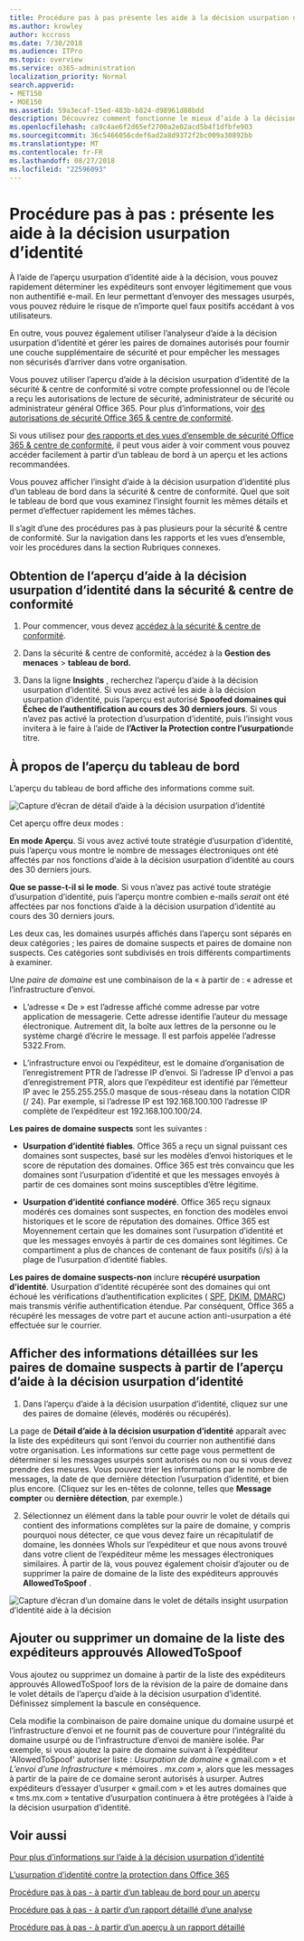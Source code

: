 ```yaml
---
title: Procédure pas à pas présente les aide à la décision usurpation d’identité
ms.author: krowley
author: kccross
ms.date: 7/30/2018
ms.audience: ITPro
ms.topic: overview
ms.service: o365-administration
localization_priority: Normal
search.appverid:
- MET150
- MOE150
ms.assetid: 59a3ecaf-15ed-483b-b824-d98961d88bdd
description: Découvrez comment fonctionne le mieux d’aide à la décision usurpation d’identité.
ms.openlocfilehash: ca9c4ae6f2d65ef2700a2e02acd5b4f1dfbfe903
ms.sourcegitcommit: 36c5466056cdef6ad2a8d9372f2bc009a30892bb
ms.translationtype: MT
ms.contentlocale: fr-FR
ms.lasthandoff: 08/27/2018
ms.locfileid: "22596093"
---
```

# <a name="walkthrough-spoof-intelligence-insight"></a>Procédure pas à pas : présente les aide à la décision usurpation d’identité

À l’aide de l’aperçu usurpation d’identité aide à la décision, vous pouvez rapidement déterminer les expéditeurs sont envoyer légitimement que vous non authentifié e-mail. En leur permettant d’envoyer des messages usurpés, vous pouvez réduire le risque de n’importe quel faux positifs accédant à vos utilisateurs.
  
En outre, vous pouvez également utiliser l’analyseur d’aide à la décision usurpation d’identité et gérer les paires de domaines autorisés pour fournir une couche supplémentaire de sécurité et pour empêcher les messages non sécurisés d’arriver dans votre organisation.
  
Vous pouvez utiliser l’aperçu d’aide à la décision usurpation d’identité de la sécurité &amp; centre de conformité si votre compte professionnel ou de l’école a reçu les autorisations de lecture de sécurité, administrateur de sécurité ou administrateur général Office 365. Pour plus d’informations, voir [des autorisations de sécurité Office 365 &amp; centre de conformité](permissions-in-the-security-and-compliance-center.md).
  
Si vous utilisez pour [des rapports et des vues d’ensemble de sécurité Office 365 &amp; centre de conformité](reports-and-insights-in-security-and-compliance.md), il peut vous aider à voir comment vous pouvez accéder facilement à partir d’un tableau de bord à un aperçu et les actions recommandées.
  
Vous pouvez afficher l’insight d’aide à la décision usurpation d’identité plus d’un tableau de bord dans la sécurité &amp; centre de conformité. Quel que soit le tableau de bord que vous examinez l’insight fournit les mêmes détails et permet d’effectuer rapidement les mêmes tâches.
  
Il s’agit d’une des procédures pas à pas plusieurs pour la sécurité &amp; centre de conformité. Sur la navigation dans les rapports et les vues d’ensemble, voir les procédures dans la section Rubriques connexes.
  
## <a name="getting-to-the-spoof-intelligence-insight-in-the-security-amp-compliance-center"></a>Obtention de l’aperçu d’aide à la décision usurpation d’identité dans la sécurité &amp; centre de conformité

1. Pour commencer, vous devez [accédez à la sécurité &amp; centre de conformité](go-to-the-securitycompliance-center.md).
    
2. Dans la sécurité &amp; centre de conformité, accédez à la **Gestion des menaces** \> **tableau de bord.**
    
3. Dans la ligne **Insights** , recherchez l’aperçu d’aide à la décision usurpation d’identité. Si vous avez activé les aide à la décision usurpation d’identité, puis l’aperçu est autorisé **Spoofed domaines qui Échec de l’authentification au cours des 30 derniers jours**. Si vous n’avez pas activé la protection d’usurpation d’identité, puis l’insight vous invitera à le faire à l’aide de **l’Activer la Protection contre l’usurpation**de titre. 
    
## <a name="about-the-insight-on-the-dashboard"></a>À propos de l’aperçu du tableau de bord

L’aperçu du tableau de bord affiche des informations comme suit.
  
![Capture d’écran de détail d’aide à la décision usurpation d’identité](media/28aeabac-c1a1-4d16-9fbe-14996f742a9a.png)
  
Cet aperçu offre deux modes :
  
 **En mode Aperçu**. Si vous avez activé toute stratégie d’usurpation d’identité, puis l’aperçu vous montre le nombre de messages électroniques ont été affectés par nos fonctions d’aide à la décision usurpation d’identité au cours des 30 derniers jours. 
  
 **Que se passe-t-il si le mode**. Si vous n’avez pas activé toute stratégie d’usurpation d’identité, puis l’aperçu montre combien e-mails *serait* ont été affectées par nos fonctions d’aide à la décision usurpation d’identité au cours des 30 derniers jours. 
  
Les deux cas, les domaines usurpés affichés dans l’aperçu sont séparés en deux catégories ; les paires de domaine suspects et paires de domaine non suspects. Ces catégories sont subdivisés en trois différents compartiments à examiner. 
  
Une *paire de domaine* est une combinaison de la « à partir de : « adresse et l’infrastructure d’envoi. 
  
- L’adresse « De » est l’adresse affiché comme adresse par votre application de messagerie. Cette adresse identifie l’auteur du message électronique. Autrement dit, la boîte aux lettres de la personne ou le système chargé d’écrire le message. Il est parfois appelée l’adresse 5322.From.
    
- L’infrastructure envoi ou l’expéditeur, est le domaine d’organisation de l’enregistrement PTR de l’adresse IP d’envoi. Si l’adresse IP d’envoi a pas d’enregistrement PTR, alors que l’expéditeur est identifié par l’émetteur IP avec le 255.255.255.0 masque de sous-réseau dans la notation CIDR (/ 24). Par exemple, si l’adresse IP est 192.168.100.100 l’adresse IP complète de l’expéditeur est 192.168.100.100/24.
    
 **Les paires de domaine suspects** sont les suivantes : 
  
- **Usurpation d’identité fiables**. Office 365 a reçu un signal puissant ces domaines sont suspectes, basé sur les modèles d’envoi historiques et le score de réputation des domaines. Office 365 est très convaincu que les domaines sont l’usurpation d’identité et que les messages envoyés à partir de ces domaines sont moins susceptibles d’être légitime. 
    
- **Usurpation d’identité confiance modéré**. Office 365 reçu signaux modérés ces domaines sont suspectes, en fonction des modèles envoi historiques et le score de réputation des domaines. Office 365 est Moyennement certain que les domaines sont l’usurpation d’identité et que les messages envoyés à partir de ces domaines sont légitimes. Ce compartiment a plus de chances de contenant de faux positifs (i/s) à la plage de l’usurpation d’identité fiables. 
    
 **Les paires de domaine suspects-non** inclure **récupéré usurpation d’identité**. Usurpation d’identité récupérée sont des domaines qui ont échoué les vérifications d’authentification explicites ( [SPF](https://docs.microsoft.com/office365/SecurityCompliance/how-office-365-uses-spf-to-prevent-spoofing), [DKIM](https://docs.microsoft.com/office365/SecurityCompliance/use-dkim-to-validate-outbound-email), [DMARC](https://docs.microsoft.com/office365/SecurityCompliance/use-dmarc-to-validate-email)) mais transmis vérifie authentification étendue. Par conséquent, Office 365 a récupéré les messages de votre part et aucune action anti-usurpation a été effectuée sur le courrier. 
  
## <a name="view-detailed-information-about-suspicious-domain-pairs-from-the-spoof-intelligence-insight"></a>Afficher des informations détaillées sur les paires de domaine suspects à partir de l’aperçu d’aide à la décision usurpation d’identité

1. Dans l’aperçu d’aide à la décision usurpation d’identité, cliquez sur une des paires de domaine (élevés, modérés ou récupérés).
  
La page de **Détail d’aide à la décision usurpation d’identité** apparaît avec la liste des expéditeurs qui sont l’envoi du courrier non authentifié dans votre organisation. Les informations sur cette page vous permettent de déterminer si les messages usurpés sont autorisés ou non ou si vous devez prendre des mesures. Vous pouvez trier les informations par le nombre de messages, la date de que dernière détection l’usurpation d’identité, et bien plus encore. (Cliquez sur les en-têtes de colonne, telles que **Message compter** ou **dernière détection**, par exemple.) 
    
2. Sélectionnez un élément dans la table pour ouvrir le volet de détails qui contient des informations complètes sur la paire de domaine, y compris pourquoi nous détecter, ce que vous devez faire un récapitulatif de domaine, les données WhoIs sur l’expéditeur et que nous avons trouvé dans votre client de l’expéditeur même les messages électroniques similaires. À partir de là, vous pouvez également choisir d’ajouter ou de supprimer la paire de domaine de la liste des expéditeurs approuvés **AllowedToSpoof** . 
  
![Capture d’écran d’un domaine dans le volet de détails insight usurpation d’identité aide à la décision](media/03ad3e6e-2010-4e8e-b92e-accc8bbebb79.png)
  
## <a name="add-or-remove-a-domain-from-the-allowedtospoof-safe-sender-list"></a>Ajouter ou supprimer un domaine de la liste des expéditeurs approuvés AllowedToSpoof

Vous ajoutez ou supprimez un domaine à partir de la liste des expéditeurs approuvés AllowedToSpoof lors de la révision de la paire de domaine dans le volet détails de l’aperçu d’aide à la décision usurpation d’identité. Définissez simplement la bascule en conséquence.
  
Cela modifie la combinaison de paire domaine unique du domaine usurpé et l’infrastructure d’envoi et ne fournit pas de couverture pour l’intégralité du domaine usurpé ou de l’infrastructure d’envoi de manière isolée. Par exemple, si vous ajoutez la paire de domaine suivant à l’expéditeur 'AllowedToSpoof' autoriser liste : *Usurpation de domaine* « gmail.com » et *L’envoi d’une Infrastructure* « mémoires *. mx.com »,* alors que les messages à partir de la paire de ce domaine seront autorisés à usurper. Autres expéditeurs d’essayer d’usurper « gmail.com » et les autres domaines que « tms.mx.com » tentative d’usurpation continuera à être protégées à l’aide à la décision usurpation d’identité. 
  
## <a name="related-topics"></a>Voir aussi

[Pour plus d’informations sur l’aide à la décision usurpation d’identité](learn-about-spoof-intelligence.md)
  
[L’usurpation d’identité contre la protection dans Office 365](anti-spoofing-protection.md)
  
[Procédure pas à pas - à partir d’un tableau de bord pour un aperçu](from-a-dashboard-to-an-insight.md)
  
[Procédure pas à pas - à partir d’un rapport détaillé d’une analyse](from-a-detailed-report-to-an-insight.md)
  
[Procédure pas à pas - à partir d’un aperçu à un rapport détaillé](from-an-insight-to-a-detailed-report.md)
  

